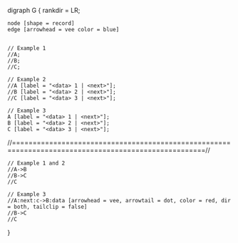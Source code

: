 digraph G {
    rankdir = LR;
    
    node [shape = record]
    edge [arrowhead = vee color = blue]
    
    
    // Example 1
    //A;
    //B;
    //C;
    
    // Example 2
    //A [label = "<data> 1 | <next>"];
    //B [label = "<data> 2 | <next>"];
    //C [label = "<data> 3 | <next>"];
    
    // Example 3
    A [label = "<data> 1 | <next>"];
    B [label = "<data> 2 | <next>"];
    C [label = "<data> 3 | <next>"];
    
//=====================================================================================================//
    
    // Example 1 and 2 
    //A->B
    //B->C
    //C
    
    // Example 3
    //A:next:c->B:data [arrowhead = vee, arrowtail = dot, color = red, dir = both, tailclip = false]
    //B->C
    //C

}
